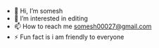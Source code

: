 - 👋 Hi, I’m somesh
- 👀 I’m interested in editing
- 📫 How to reach me somesh00027@gmail.com
- ⚡ Fun fact is i am friendly to everyone
